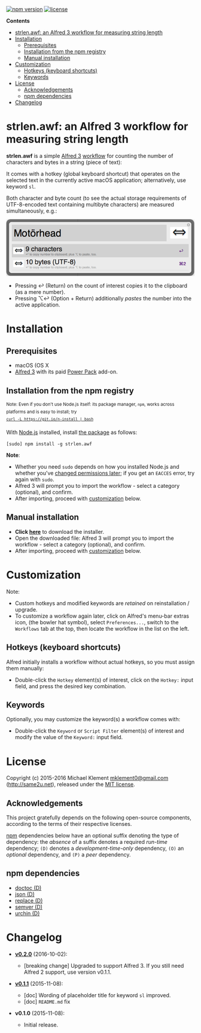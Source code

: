 [![npm version](https://img.shields.io/npm/v/strlen.awf.svg)](https://npmjs.com/package/strlen.awf) [![license](https://img.shields.io/badge/license-MIT-blue.svg)](https://github.com/mklement0/strlen.awf/blob/master/LICENSE.md)

<!-- START doctoc generated TOC please keep comment here to allow auto update -->
<!-- DON'T EDIT THIS SECTION, INSTEAD RE-RUN doctoc TO UPDATE -->

**Contents**

- [strlen.awf: an Alfred 3 workflow for measuring string length](#strlenawf-an-alfred-3-workflow-for-measuring-string-length)
- [Installation](#installation)
  - [Prerequisites](#prerequisites)
  - [Installation from the npm registry](#installation-from-the-npm-registry)
  - [Manual installation](#manual-installation)
- [Customization](#customization)
  - [Hotkeys (keyboard shortcuts)](#hotkeys-keyboard-shortcuts)
  - [Keywords](#keywords)
- [License](#license)
  - [Acknowledgements](#acknowledgements)
  - [npm dependencies](#npm-dependencies)
- [Changelog](#changelog)

<!-- END doctoc generated TOC please keep comment here to allow auto update -->

# strlen.awf: an Alfred 3 workflow for measuring string length

**strlen.awf** is a simple [Alfred 3](http://www.alfredapp.com) [workflow](http://www.alfredapp.com/workflows) for counting the 
number of characters and bytes in a string (piece of text):

It comes with a hotkey (global keyboard shortcut) that operates on the
selected text in the currently active macOS application; alternatively, use
keyword `sl`.

Both character and byte count (to see the actual storage requirements of
UTF-8-encoded text containing multibyte characters) are measured simultaneously,
e.g.:

![example](doc/images/example.png)

* Pressing ↩ (Return) on the count of interest copies it to the clipboard (as a mere number).
* Pressing ⌥↩ (Option + Return) additionally _pastes_ the number into the active application.


# Installation

## Prerequisites

 * macOS (OS X
 * [Alfred 3](http://alfredapp.com) with its paid [Power Pack](https://www.alfredapp.com/powerpack/) add-on.

## Installation from the npm registry

 <sup>Note: Even if you don't use Node.js itself: its package manager, `npm`, works across platforms and is easy to install; try  
 [`curl -L https://git.io/n-install | bash`](https://github.com/mklement0/n-install)</sup>

With [Node.js](http://nodejs.org/) installed, install [the package](https://www.npmjs.com/package/strlen.awf) as follows:

    [sudo] npm install -g strlen.awf

**Note**:

* Whether you need `sudo` depends on how you installed Node.js and whether you've [changed permissions later](https://docs.npmjs.com/getting-started/fixing-npm-permissions); if you get an `EACCES` error, try again with `sudo`.
* Alfred 3 will prompt you to import the workflow - select a category (optional), and confirm.
* After importing, proceed with [customization](#customization) below.

## Manual installation

* **Click [here](https://github.com/mklement0/strlen.awf/blob/stable/archive/net.same2u.strlen.awf.alfredworkflow?raw=true)** to download the installer.
* Open the downloaded file: Alfred 3 will prompt you to import the workflow - select a category (optional), and confirm.
* After importing, proceed with [customization](#customization) below.

# Customization

Note:

* Custom hotkeys and modified keywords are _retained_ on reinstallation / upgrade.
* To customize a workflow again later, click on Alfred's menu-bar extras icon,
(the bowler hat symbol), select `Preferences...`, switch to the `Workflows` tab
at the top, then locate the workflow in the list on the left.

## Hotkeys (keyboard shortcuts)

Alfred initially installs a workflow without actual hotkeys, so you must
assign them manually:

* Double-click the `Hotkey` element(s) of interest, click on the `Hotkey:` input field,
and press the desired key combination.

## Keywords

Optionally, you may customize the keyword(s) a workflow comes with:

* Double-click the `Keyword` or `Script Filter` element(s) of interest and
modify the value of the `Keyword:` input field.

<!-- DO NOT EDIT THE NEXT CHAPTER and RETAIN THIS COMMENT: The next chapter is updated by `make update-readme/release` with the contents of 'LICENSE.md'. ALSO, LEAVE AT LEAST 1 BLANK LINE AFTER THIS COMMENT. -->

# License

Copyright (c) 2015-2016 Michael Klement <mklement0@gmail.com> (http://same2u.net), released under the [MIT license](https://spdx.org/licenses/MIT#licenseText).

## Acknowledgements

This project gratefully depends on the following open-source components, according to the terms of their respective licenses.

[npm](https://www.npmjs.com/) dependencies below have an optional suffix denoting the type of dependency: the *absence* of a suffix denotes a required *run-time* dependency; `(D)` denotes a *development-time-only* dependency, `(O)` an *optional* dependency, and `(P)` a *peer* dependency.

<!-- DO NOT EDIT THE NEXT CHAPTER and RETAIN THIS COMMENT: The next chapter is updated by `make update-readme/release` with the dependencies from 'package.json'. ALSO, LEAVE AT LEAST 1 BLANK LINE AFTER THIS COMMENT. -->

## npm dependencies

* [doctoc (D)](https://github.com/thlorenz/doctoc)
* [json (D)](https://github.com/trentm/json)
* [replace (D)](https://github.com/harthur/replace)
* [semver (D)](https://github.com/npm/node-semver#readme)
* [urchin (D)](https://github.com/tlevine/urchin)

<!-- DO NOT EDIT THE NEXT CHAPTER and RETAIN THIS COMMENT: The next chapter is updated by `make update-readme/release` with the contents of 'CHANGELOG.md'. ALSO, LEAVE AT LEAST 1 BLANK LINE AFTER THIS COMMENT. -->

# Changelog

<!-- NOTE: An entry template for a new version is automatically added each time `make version` is called. Fill in changes afterwards. -->

* **[v0.2.0](https://github.com/mklement0/strlen.awf/compare/v0.1.1...v0.2.0)** (2016-10-02):
  * [breaking change] Upgraded to support Alfred 3.
    If you still need Alfred 2 support, use version v0.1.1.

* **[v0.1.1](https://github.com/mklement0/strlen.awf/compare/v0.1.0...v0.1.1)** (2015-11-08):
  * [doc] Wording of placeholder title for keyword `sl` improved. 
  * [doc] `README.md` fix

* **v0.1.0** (2015-11-08):
  * Initial release.
